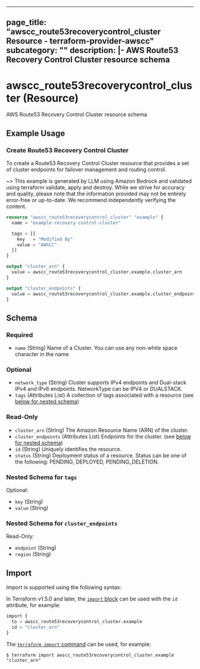 
---
page_title: "awscc_route53recoverycontrol_cluster Resource - terraform-provider-awscc"
subcategory: ""
description: |-
  AWS Route53 Recovery Control Cluster resource schema
---

# awscc_route53recoverycontrol_cluster (Resource)

AWS Route53 Recovery Control Cluster resource schema

## Example Usage

### Create Route53 Recovery Control Cluster

To create a Route53 Recovery Control Cluster resource that provides a set of cluster endpoints for failover management and routing control.

~> This example is generated by LLM using Amazon Bedrock and validated using terraform validate, apply and destroy. While we strive for accuracy and quality, please note that the information provided may not be entirely error-free or up-to-date. We recommend independently verifying the content.

```terraform
resource "awscc_route53recoverycontrol_cluster" "example" {
  name = "example-recovery-control-cluster"

  tags = [{
    key   = "Modified By"
    value = "AWSCC"
  }]
}

output "cluster_arn" {
  value = awscc_route53recoverycontrol_cluster.example.cluster_arn
}

output "cluster_endpoints" {
  value = awscc_route53recoverycontrol_cluster.example.cluster_endpoints
}
```

<!-- schema generated by tfplugindocs -->
## Schema

### Required

- `name` (String) Name of a Cluster. You can use any non-white space character in the name

### Optional

- `network_type` (String) Cluster supports IPv4 endpoints and Dual-stack IPv4 and IPv6 endpoints. NetworkType can be IPV4 or DUALSTACK.
- `tags` (Attributes List) A collection of tags associated with a resource (see [below for nested schema](#nestedatt--tags))

### Read-Only

- `cluster_arn` (String) The Amazon Resource Name (ARN) of the cluster.
- `cluster_endpoints` (Attributes List) Endpoints for the cluster. (see [below for nested schema](#nestedatt--cluster_endpoints))
- `id` (String) Uniquely identifies the resource.
- `status` (String) Deployment status of a resource. Status can be one of the following: PENDING, DEPLOYED, PENDING_DELETION.

<a id="nestedatt--tags"></a>
### Nested Schema for `tags`

Optional:

- `key` (String)
- `value` (String)


<a id="nestedatt--cluster_endpoints"></a>
### Nested Schema for `cluster_endpoints`

Read-Only:

- `endpoint` (String)
- `region` (String)

## Import

Import is supported using the following syntax:

In Terraform v1.5.0 and later, the [`import` block](https://developer.hashicorp.com/terraform/language/import) can be used with the `id` attribute, for example:

```terraform
import {
  to = awscc_route53recoverycontrol_cluster.example
  id = "cluster_arn"
}
```

The [`terraform import` command](https://developer.hashicorp.com/terraform/cli/commands/import) can be used, for example:

```shell
$ terraform import awscc_route53recoverycontrol_cluster.example "cluster_arn"
```
